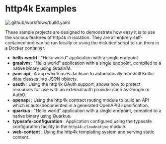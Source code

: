 # http4k Examples

![.github/workflows/build.yaml](https://github.com/http4k/examples/workflows/.github/workflows/build.yaml/badge.svg)

These sample projects are designed to demonstrate how easy it is to use the various features of http4k in isolation. They are all entirely self-contained and can be run locally or using the included script to run them in a Docker container.

- **hello-world** : "Hello world" application with a single endpoint.
- **graalvm** :  "Hello world" application with a single endpoint, compiled to a native binary using GraalVM.
- **json-api** : A app which uses Jackson to automatically marshall Kotlin data classes into JSON objects.
- **oauth** : Using the http4k OAuth support, shows how to protect resources for use with an external auth provider such as Google or Auth0.
- **openapi** : Using the http4k contract routing module to build an API which is auto-documented in a generated OpenAPI3 specification.
- **quarkus** :  "Hello world" application with a single endpoint, compiled to a native binary using Quarkus.
- **typesafe-configuration** : Application configured using the typesafe configuration facility in the `http4k-cloudnative` module..
- **web-content** : Using the http4k templating system and serving static content.

